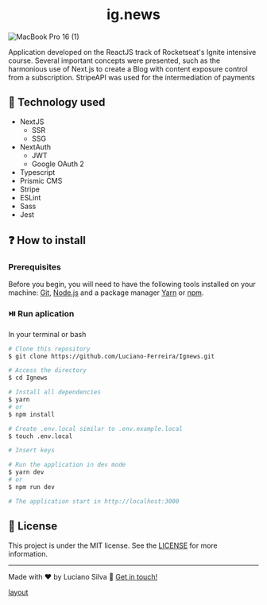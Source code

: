 <div align="center">
  <h1>ig.news</h1> 
</div>

![MacBook Pro 16 (1)](https://user-images.githubusercontent.com/46464433/161884377-eed81b0c-5590-45ed-bfb1-35831f91a5cb.svg)

Application developed on the ReactJS track of Rocketseat's Ignite intensive course. Several important concepts were presented, such as the harmonious use of Next.js to create a Blog with content exposure control from a subscription. StripeAPI was used for the intermediation of payments


## :rocket: Technology used 

- NextJS
  - SSR
  - SSG
- NextAuth
  - JWT
  - Google OAuth 2
- Typescript
- Prismic CMS
- Stripe
- ESLint
- Sass
- Jest

## ❓ How to install

### Prerequisites

Before you begin, you will need to have the following tools installed on your machine: [Git](https://git-scm.com), [Node.js](https://nodejs.org/en/) and a package manager [Yarn](https://yarnpkg.com/) or [npm](https://www.npmjs.com/). 

### ⏯️ Run aplication
In your terminal or bash

```bash
# Clone this repository
$ git clone https://github.com/Luciano-Ferreira/Ignews.git

# Access the directory
$ cd Ignews

# Install all dependencies
$ yarn 
# or
$ npm install

# Create .env.local similar to .env.example.local
$ touch .env.local

# Insert keys

# Run the application in dev mode
$ yarn dev
# or
$ npm run dev

# The application start in http://localhost:3000
```

<!--

## Development tips :rocket:

- Reponsive

- PWA (next-pwa)

- Dark theme

- Log in

- Deploy

- Electron (Desktop)

-->


## :memo: License
This project is under the MIT license. See the [LICENSE](https://github.com/Luciano-Ferreira/Ignews/blob/main/LICENSE) for more information.

---

Made with ♥ by Luciano Silva :wave: [Get in touch!](https://www.linkedin.com/in/lucianof-silva/)

[layout](https://www.figma.com/file/HliLF8NztfWxzUX4TvPsyU/ig.news-(Copy)?node-id=1%3A2)


